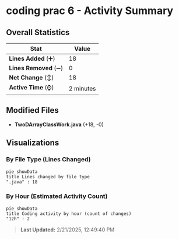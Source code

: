 # coding prac 6 - Activity Summary 

## Overall Statistics

| Stat                   | Value                                                             |
| ---------------------- | ----------------------------------------------------------------- |
| **Lines Added** (➕)   | 18                                          |
| **Lines Removed** (➖) | 0                                        |
| **Net Change** (↕)    | 18                |
| **Active Time** (⌚)   | 2 minutes |


## Modified Files
- **TwoDArrayClassWork.java** (+18, -0)

## Visualizations

### By File Type (Lines Changed)

```mermaid
pie showData
title Lines changed by file type
".java" : 18
```

### By Hour (Estimated Activity Count)

```mermaid
pie showData
title Coding activity by hour (count of changes)
"12h" : 2
```


> **Last Updated:** 2/21/2025, 12:49:40 PM